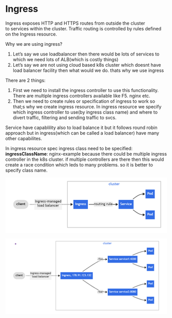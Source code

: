 # Ingress

Ingress exposes HTTP and HTTPS routes from outside the cluster to services within the cluster. Traffic routing is controlled by rules defined on the Ingress resource.

Why we are using ingress?
1. Let’s say we use loadbalancer then there would be lots of services to which we need lots of ALB(which is costly things)
2. Let’s say we are not using cloud based k8s cluster which doesnt have load balancer facility then what would we do.
thats why we use ingress

There are 2 things:

1. First we need to install the ingress controller to use this functionality. There are multiple ingress controllers available like F5. nginx etc.
2. Then we need to create rules or specification of ingress to work so that;s why we create ingress resource. In ingress resource we specify which ingress controller to use(by ingress class name) and where to divert traffic, filtering and sending traffic to svcs.

Service have capablility also to load balance it but it follows round robin approach but in ingress(which can be called a load balancer) have many other capabilites.

In ingress resource spec ingress class need to be specified: **ingressClassName**: nginx-example
because there could be multiple ingress controller in the k8s cluster. if multiple controllers are there then this would create a race condition which leds to many problems. so it is better to specify class name.

![image.png](image.png)

![image.png](image%201.png)